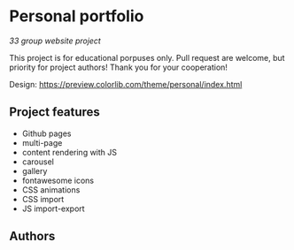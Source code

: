 

# Personal portfolio

_33 group website project_

This project is for educational porpuses only. Pull request are welcome, but priority for project authors! Thank you for your cooperation!



Design: https://preview.colorlib.com/theme/personal/index.html
## Project features

-   Github pages
-   multi-page
-   content rendering with JS
-   carousel
-   gallery
-   fontawesome icons
-   CSS animations
-   CSS import
-   JS import-export

## Authors


